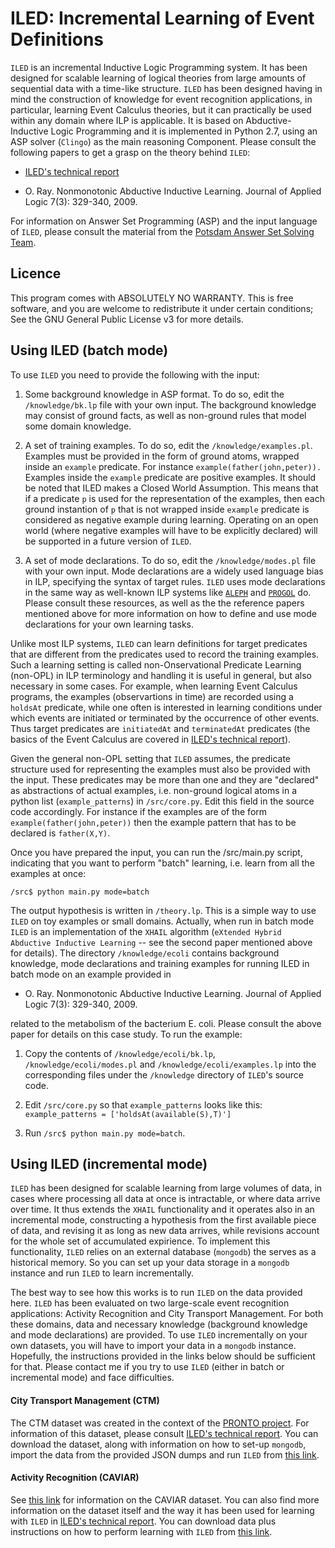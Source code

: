 # ILED: Incremental Learning of Event Definitions


``ILED`` is an incremental Inductive Logic Programming system. It has been designed for scalable learning of logical theories from large amounts of sequential data with a time-like structure. ``ILED`` has been designed having in mind the construction of knowledge for event recognition applications, in particular, learning Event Calculus theories, but it can practically be used within any domain where ILP is applicable. It is based on Abductive-Inductive Logic Programming and it is implemented in Python 2.7, using an ASP solver (``Clingo``) as the main reasoning Component. Please consult the following papers to get a grasp on the theory behind ``ILED``:

* [ILED's technical report](http://arxiv.org/pdf/1402.5988v2.pdf)


* O. Ray. Nonmonotonic Abductive Inductive Learning. Journal of Applied Logic 7(3): 329-340, 2009.


For information on Answer Set Programming (ASP) and the input language of ``ILED``, please consult the material from the [Potsdam Answer Set Solving Team](http://potassco.sourceforge.net/).

## Licence

This program comes with ABSOLUTELY NO WARRANTY. This is free software, and you are welcome to redistribute it under certain conditions; See the GNU General Public License v3 for more details.

## Using ILED (batch mode)

To use ``ILED`` you need to provide the following with the input:

1) Some background knowledge in ASP format. To do so, edit the `/knowledge/bk.lp` file with your own input. The background knowledge may consist of ground facts, as well as non-ground rules that model some domain knowledge.

2) A set of training examples. To do so, edit the `/knowledge/examples.pl`. Examples must be provided in the form of ground atoms, wrapped inside an `example` predicate. For instance `example(father(john,peter)).` Examples inside the ``example`` predicate are positive examples. It should be noted that ILED makes a Closed World Assumption. This means that if a predicate ``p`` is used for the representation of the examples, then each ground instantion of ``p`` that is not wrapped inside ``example`` predicate is considered as negative example during learning. Operating on an open world (where negative examples will have to be explicitly declared) will be supported in a future version of ``ILED``.

3) A set of mode declarations. To do so, edit the `/knowledge/modes.pl` file with your own input. Mode declarations are a widely used language bias in ILP, specifying the syntax of target rules. ``ILED`` uses mode declarations in the same way as well-known ILP systems like [``ALEPH``](http://www.cs.ox.ac.uk/activities/machlearn/Aleph/aleph.html) and [``PROGOL``](http://www.doc.ic.ac.uk/~shm/Papers/InvEnt.pdf) do. Please consult these resources, as well as the the reference papers mentioned above for more information on how to define and use mode declarations for your own learning tasks.

Unlike most ILP systems, ``ILED`` can learn definitions for target predicates that are different from the predicates used to record the training examples. Such a learning setting is called non-Onservational Predicate Learning (non-OPL) in ILP terminology and handling it is useful in general, but also necessary in some cases. For example, when learning Event Calculus programs, the examples (observartions in time) are recorded using a ``holdsAt`` predicate, while one often is interested in learning conditions under which events are initiated or terminated by the occurrence of other events. Thus target predicates are ``initiatedAt`` and ``terminatedAt`` predicates (the basics of the Event Calculus are covered in [ILED's technical report](http://arxiv.org/pdf/1402.5988v2.pdf)).

Given the general non-OPL setting that ``ILED`` assumes, the predicate structure used for representing the examples must also be provided with the input. These predicates may be more than one and they are "declared" as abstractions of actual examples, i.e. non-ground logical atoms in a python list (`example_patterns`) in `/src/core.py`. Edit this field in the source code accordingly. For instance if the examples are of the form `example(father(john,peter))` then the example pattern that has to be declared is `father(X,Y)`. 

Once you have prepared the input, you can run the /src/main.py script, indicating that you want to perform "batch" learning, i.e. learn from all the examples at once:

`/src$ python main.py mode=batch`

The output hypothesis is written in ``/theory.lp``. This is a simple way to use ``ILED`` on toy examples or small domains. Actually, when run in batch mode ``ILED`` is an implementation of the ``XHAIL`` algorithm (`eXtended Hybrid Abductive Inductive Learning` -- see the second paper mentioned above for details). The directory ``/knowledge/ecoli`` contains background knowledge, mode declarations and training examples for running ILED in batch mode on an example provided in 

* O. Ray. Nonmonotonic Abductive Inductive Learning. Journal of Applied Logic 7(3): 329-340, 2009.

related to the metabolism of the bacterium E. coli. Please consult the above paper for details on this case study. To run the example:

1) Copy the contents of ``/knowledge/ecoli/bk.lp``, ``/knowledge/ecoli/modes.pl`` and ``/knowledge/ecoli/examples.lp`` into the corresponding files under the ``/knowledge`` directory of ``ILED``'s source code.

2) Edit `/src/core.py` so that `example_patterns` looks like this: ``example_patterns = ['holdsAt(available(S),T)']``
 
3) Run `/src$ python main.py mode=batch`. 

## Using ILED (incremental mode)

``ILED`` has been designed for scalable learning from large volumes of data, in cases where processing all data at once is intractable, or where data arrive over time. It thus extends the ``XHAIL`` functionality and it operates also in an incremental mode, constructing a hypothesis from the first available piece of data, and revising it as long as new data arrives, while revisions account for the whole set of accumulated expirience. To implement this functionality, ``ILED`` relies on an external database (``mongodb``) the serves as a historical memory. So you can set up your data storage in a ``mongodb`` instance and run ``ILED`` to learn incrementally.

The best way to see how this works is to run ``ILED`` on the data provided here. ``ILED`` has been evaluated on two large-scale event recognition applications: Activity Recognition and City Transport Management. For both these domains, data and necessary knowledge (background knowledge and mode declarations) are provided. To use ``ILED`` incrementally on your own datasets, you will have to import your data in a ``mongodb`` instance. Hopefully, the instructions provided in the links below should be sufficient for that. Please contact me if you try to use ``ILED`` (either in batch or incremental mode) and face difficulties. 

#### City Transport Management (CTM)

The CTM dataset was created in the context of the [PRONTO project](http://www.ict-pronto.org/). For information of this dataset, please consult [ILED's technical report](http://arxiv.org/pdf/1402.5988v2.pdf). You can download the dataset, along with information on how to set-up ``mongodb``, import the data from the provided JSON dumps and run ``ILED`` from [this link](http://users.iit.demokritos.gr/~nkatz/ILED-data/CTM.tar.gz).

#### Activity Recognition (CAVIAR)

See [this link](http://homepages.inf.ed.ac.uk/rbf/CAVIARDATA1/) for information on the CAVIAR dataset. You can also find more information on the dataset itself and the way it has been used for learning with ``ILED`` in [ILED's technical report](http://arxiv.org/pdf/1402.5988v2.pdf). You can download data plus instructions on how to perform learning with ``ILED`` from [this link](http://users.iit.demokritos.gr/~nkatz/ILED-data/CAVIAR.tar.gz).
